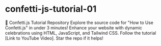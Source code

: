 # confetti-js-tutorial-01
 🎉 Confetti.js Tutorial Repository  Explore the source code for "How to Use Confetti.js" in under 3 minutes! Enhance your website with dynamic celebrations using HTML, JavaScript, and Tailwind CSS. Follow the tutorial [Link to YouTube Video]. Star the repo if it helps! 
